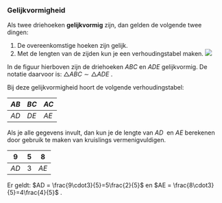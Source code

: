 ### Gelijkvormigheid

Als twee driehoeken **gelijkvormig** zijn, dan gelden de volgende twee dingen:

1. De overeenkomstige hoeken zijn gelijk.
2. Met de lengten van de zijden kun je een verhoudingstabel maken.
![](https://lh4.googleusercontent.com/xm4zkF4koCjsg-T8jXztp3mhlK2UEV2zZ9uqJ2gM_Qvg7XnyeI4a4ElGcnPPj5g-CxEmVTgjWiQD0SSGoo33jK-pMoDtZe-Y2t-suJ2l_z_oPpXJNMV3Ahjgw40lxpsmayCgNro9=s0)

In de figuur hierboven zijn de driehoeken $ABC$  en $ADE$  gelijkvormig. De notatie daarvoor is: $\triangle{ABC}\sim\triangle{ADE}$ .

Bij deze gelijkvormigheid hoort de volgende verhoudingstabel:

| $AB$ | $BC$ | $AC$ |
| --- | --- | --- |
| $AD$ | $DE$ | $AE$ |

Als je alle gegevens invult, dan kun je de lengte van $AD$  en $AE$ berekenen door gebruik te maken van kruislings vermenigvuldigen.

| 9 | 5 | 8 |
| --- | --- | --- |
| $AD$ | 3 | $AE$ |

Er geldt: $AD = \frac{9\cdot3}{5}=5\frac{2}{5}$ en $AE = \frac{8\cdot3}{5}=4\frac{4}{5}$ .